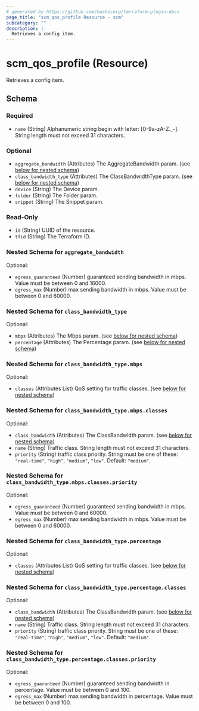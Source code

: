 ```yaml
---
# generated by https://github.com/hashicorp/terraform-plugin-docs
page_title: "scm_qos_profile Resource - scm"
subcategory: ""
description: |-
  Retrieves a config item.
---
```


# scm_qos_profile (Resource)

Retrieves a config item.



<!-- schema generated by tfplugindocs -->
## Schema

### Required

- `name` (String) Alphanumeric string begin with letter: [0-9a-zA-Z._-]. String length must not exceed 31 characters.

### Optional

- `aggregate_bandwidth` (Attributes) The AggregateBandwidth param. (see [below for nested schema](#nestedatt--aggregate_bandwidth))
- `class_bandwidth_type` (Attributes) The ClassBandwidthType param. (see [below for nested schema](#nestedatt--class_bandwidth_type))
- `device` (String) The Device param.
- `folder` (String) The Folder param.
- `snippet` (String) The Snippet param.

### Read-Only

- `id` (String) UUID of the resource.
- `tfid` (String) The Terraform ID.

<a id="nestedatt--aggregate_bandwidth"></a>
### Nested Schema for `aggregate_bandwidth`

Optional:

- `egress_guaranteed` (Number) guaranteed sending bandwidth in mbps. Value must be between 0 and 16000.
- `egress_max` (Number) max sending bandwidth in mbps. Value must be between 0 and 60000.


<a id="nestedatt--class_bandwidth_type"></a>
### Nested Schema for `class_bandwidth_type`

Optional:

- `mbps` (Attributes) The Mbps param. (see [below for nested schema](#nestedatt--class_bandwidth_type--mbps))
- `percentage` (Attributes) The Percentage param. (see [below for nested schema](#nestedatt--class_bandwidth_type--percentage))

<a id="nestedatt--class_bandwidth_type--mbps"></a>
### Nested Schema for `class_bandwidth_type.mbps`

Optional:

- `classes` (Attributes List) QoS setting for traffic classes. (see [below for nested schema](#nestedatt--class_bandwidth_type--mbps--classes))

<a id="nestedatt--class_bandwidth_type--mbps--classes"></a>
### Nested Schema for `class_bandwidth_type.mbps.classes`

Optional:

- `class_bandwidth` (Attributes) The ClassBandwidth param. (see [below for nested schema](#nestedatt--class_bandwidth_type--mbps--classes--class_bandwidth))
- `name` (String) Traffic class. String length must not exceed 31 characters.
- `priority` (String) traffic class priority. String must be one of these: `"real-time"`, `"high"`, `"medium"`, `"low"`. Default: `"medium"`.

<a id="nestedatt--class_bandwidth_type--mbps--classes--class_bandwidth"></a>
### Nested Schema for `class_bandwidth_type.mbps.classes.priority`

Optional:

- `egress_guaranteed` (Number) guaranteed sending bandwidth in mbps. Value must be between 0 and 60000.
- `egress_max` (Number) max sending bandwidth in mbps. Value must be between 0 and 60000.




<a id="nestedatt--class_bandwidth_type--percentage"></a>
### Nested Schema for `class_bandwidth_type.percentage`

Optional:

- `classes` (Attributes List) QoS setting for traffic classes. (see [below for nested schema](#nestedatt--class_bandwidth_type--percentage--classes))

<a id="nestedatt--class_bandwidth_type--percentage--classes"></a>
### Nested Schema for `class_bandwidth_type.percentage.classes`

Optional:

- `class_bandwidth` (Attributes) The ClassBandwidth param. (see [below for nested schema](#nestedatt--class_bandwidth_type--percentage--classes--class_bandwidth))
- `name` (String) Traffic class. String length must not exceed 31 characters.
- `priority` (String) traffic class priority. String must be one of these: `"real-time"`, `"high"`, `"medium"`, `"low"`. Default: `"medium"`.

<a id="nestedatt--class_bandwidth_type--percentage--classes--class_bandwidth"></a>
### Nested Schema for `class_bandwidth_type.percentage.classes.priority`

Optional:

- `egress_guaranteed` (Number) guaranteed sending bandwidth in percentage. Value must be between 0 and 100.
- `egress_max` (Number) max sending bandwidth in percentage. Value must be between 0 and 100.

